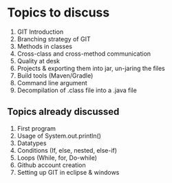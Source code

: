 # Topics to discuss

1. GIT Introduction
2. Branching strategy of GIT
4. Methods in classes
5. Cross-class and cross-method communication
6. Quality at desk
7. Projects & exporting them into jar, un-jaring the files
8. Build tools (Maven/Gradle)
9. Command line argument
10. Decompilation of .class file into a .java file

## Topics already discussed

1. First program
2. Usage of System.out.println()
3. Datatypes
4. Conditions (If, else, nested, else-if)
5. Loops (While, for, Do-while)
6. Github account creation
3. Setting up GIT in eclipse & windows
